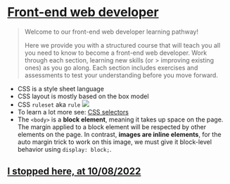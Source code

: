 # [Front-end web developer](https://developer.mozilla.org/en-US/docs/Learn/Front-end_web_developer)

> Welcome to our front-end web developer learning pathway!
>
> Here we provide you with a structured course that will teach you all you need to know to become a front-end web developer. Work through each section, learning new skills (or > improving existing ones) as you go along. Each section includes exercises and assessments to test your understanding before you move forward.

- CSS is a style sheet language
- CSS layout is mostly based on the box model
- CSS `ruleset` aka `rule`
![](https://developer.mozilla.org/en-US/docs/Learn/Getting_started_with_the_web/CSS_basics/css-declaration-small.png)
- To learn a lot more see: [CSS selectors
](https://developer.mozilla.org/en-US/docs/Learn/CSS/Building_blocks/Selectors)
- The `<body>` is a **block element**, meaning it takes up space on the page. The margin applied to a block element will be respected by other elements on the page. In contrast, **images are inline elements**, for the auto margin trick to work on this image, we must give it block-level behavior using `display: block;`.

## [I stopped here, at 10/08/2022](https://developer.mozilla.org/en-US/docs/Learn/Getting_started_with_the_web/JavaScript_basics#events)
